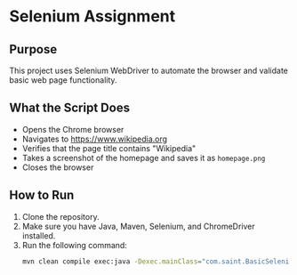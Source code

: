# Selenium Assignment

## Purpose
This project uses Selenium WebDriver to automate the browser and validate basic web page functionality.

## What the Script Does
- Opens the Chrome browser
- Navigates to https://www.wikipedia.org
- Verifies that the page title contains "Wikipedia"
- Takes a screenshot of the homepage and saves it as `homepage.png`
- Closes the browser

## How to Run
1. Clone the repository.
2. Make sure you have Java, Maven, Selenium, and ChromeDriver installed.
3. Run the following command:
   ```bash
   mvn clean compile exec:java -Dexec.mainClass="com.saint.BasicSeleniumTest"
